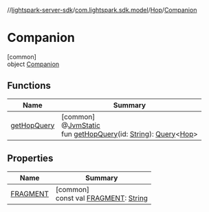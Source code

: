 //[lightspark-server-sdk](../../../../index.md)/[com.lightspark.sdk.model](../../index.md)/[Hop](../index.md)/[Companion](index.md)

# Companion

[common]\
object [Companion](index.md)

## Functions

| Name | Summary |
|---|---|
| [getHopQuery](get-hop-query.md) | [common]<br>@[JvmStatic](https://kotlinlang.org/api/latest/jvm/stdlib/kotlin.jvm/-jvm-static/index.html)<br>fun [getHopQuery](get-hop-query.md)(id: [String](https://kotlinlang.org/api/latest/jvm/stdlib/kotlin/-string/index.html)): [Query](../../../com.lightspark.sdk.requester/-query/index.md)&lt;[Hop](../index.md)&gt; |

## Properties

| Name | Summary |
|---|---|
| [FRAGMENT](-f-r-a-g-m-e-n-t.md) | [common]<br>const val [FRAGMENT](-f-r-a-g-m-e-n-t.md): [String](https://kotlinlang.org/api/latest/jvm/stdlib/kotlin/-string/index.html) |

